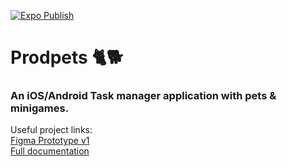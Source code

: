 [![Expo Publish](https://github.com/kevin9foong/prodpets/actions/workflows/expo-publish.yml/badge.svg)](https://github.com/kevin9foong/prodpets/actions/workflows/expo-publish.yml)

# Prodpets 🐈🐕
### An iOS/Android Task manager application with pets & minigames.

Useful project links:<br/> 
[Figma Prototype v1](https://www.figma.com/file/vVPDon20f6FkiVHsleYxLN/Productivity-Pets-v1.0(sky-theme)?node-id=0%3A1)<br/>
[Full documentation](https://docs.google.com/document/d/1Cly5HvnuwJk-FmKcLOIMceCYE8YLnmkRjSYSs41Lh-8/edit#heading=h.nm7pa0lz4ps3)
